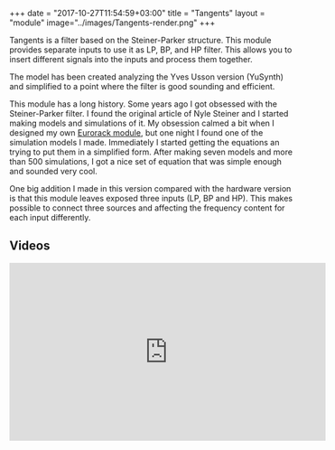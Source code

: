 +++
date = "2017-10-27T11:54:59+03:00"
title = "Tangents"
layout = "module"
image="../images/Tangents-render.png"
+++


Tangents is a filter based on the Steiner-Parker structure. This module provides separate inputs to use it as LP, BP, and HP filter. This allows you to insert different signals into the inputs and process them together.

The model has been created analyzing the Yves Usson version (YuSynth) and simplified to a point where the filter is good sounding and efficient.

This module has a long history. Some years ago I got obsessed with the Steiner-Parker filter. I found the original article of Nyle Steiner and I started making models and simulations of it. My obsession calmed a bit when I designed my own [Eurorack module](http://modlfo.github.io/projects/vult-analog-steiner-parker/), but one night I found one of the simulation models I made. Immediately I started getting the equations an trying to put them in a simplified form. After making seven models and more than 500 simulations, I got a nice set of equation that was simple enough and sounded very cool.

One big addition I made in this version compared with the hardware version is that this module leaves exposed three inputs (LP, BP and HP). This makes possible to connect three sources and affecting the frequency content for each input differently.

## Videos

<iframe width="560" height="315" src="https://www.youtube.com/embed/1E_n0oU9ijI" frameborder="0" allowfullscreen></iframe>






